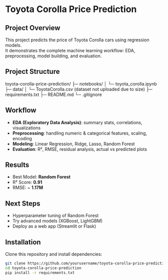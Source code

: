 # Toyota Corolla Price Prediction

## Project Overview
This project predicts the price of Toyota Corolla cars using regression models.  
It demonstrates the complete machine learning workflow: EDA, preprocessing, model building, and evaluation.

## Project Structure
toyota-corolla-price-prediction/
├─ notebooks/
│  └─ toyota_corolla.ipynb
├─ data/
│  └─ ToyotaCorolla.csv (dataset not uploaded due to size)
├─ requirements.txt
├─ README.md
└─ .gitignore

## Workflow
- **EDA (Exploratory Data Analysis)**: summary stats, correlations, visualizations  
- **Preprocessing**: handling numeric & categorical features, scaling, encoding  
- **Modeling**: Linear Regression, Ridge, Lasso, Random Forest  
- **Evaluation**: R², RMSE, residual analysis, actual vs predicted plots  

## Results
- Best Model: **Random Forest**  
- R² Score: **0.91**  
- RMSE: ~ **1.17M**  

## Next Steps
- Hyperparameter tuning of Random Forest  
- Try advanced models (XGBoost, LightGBM)  
- Deploy as a web app (Streamlit or Flask)  

## Installation
Clone this repository and install dependencies:
```bash
git clone https://github.com/yourusername/toyota-corolla-price-prediction.git
cd toyota-corolla-price-prediction
pip install -r requirements.txt

